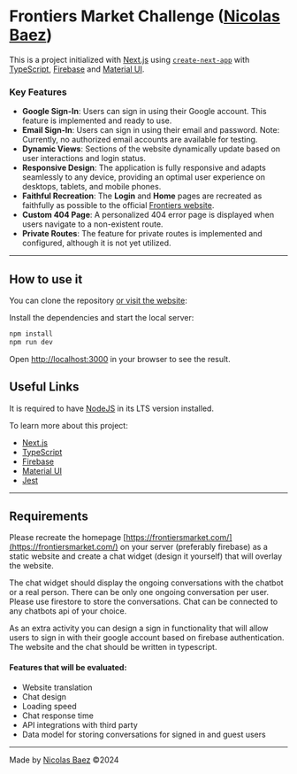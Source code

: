 # Frontiers Market Challenge ([Nicolas Baez](https://github.com/nicobxez))

This is a project initialized with [Next.js](https://nextjs.org/docs)
using [`create-next-app`](https://github.com/vercel/next.js/tree/canary/packages/create-next-app)
with [TypeScript](https://www.typescriptlang.org/), [Firebase](https://firebase.google.com/) and [Material UI](https://mui.com/material-ui/getting-started/).

### Key Features

- **Google Sign-In**: Users can sign in using their Google account. This feature is implemented and ready to use.
- **Email Sign-In**: Users can sign in using their email and password. Note: Currently, no authorized email accounts are available for testing.
- **Dynamic Views**: Sections of the website dynamically update based on user interactions and login status.
- **Responsive Design**: The application is fully responsive and adapts seamlessly to any device, providing an optimal user experience on desktops, tablets, and mobile phones.
- **Faithful Recreation**: The **Login** and **Home** pages are recreated as faithfully as possible to the official [Frontiers website](https://frontiersmarket.com/).
- **Custom 404 Page**: A personalized 404 error page is displayed when users navigate to a non-existent route.
- **Private Routes**: The feature for private routes is implemented and configured, although it is not yet utilized.

---

## How to use it

You can clone the repository [or visit the website](https://frontiers-market-challenge.vercel.app/):

Install the dependencies and start the local server:

```bash
npm install
npm run dev
```

Open [http://localhost:3000](http://localhost:3000) in your browser to see the result.

## Useful Links

It is required to have [NodeJS](https://nodejs.org/es) in its LTS version installed.

To learn more about this project:

- [Next.js](https://nextjs.org/docs)
- [TypeScript](https://www.typescriptlang.org/)
- [Firebase](https://firebase.google.com/)
- [Material UI](https://mui.com/material-ui/getting-started/)
- [Jest](https://jestjs.io/)

---

## Requirements

Please recreate the homepage [https://frontiersmarket.com/](https://frontiersmarket.com/) on your server (preferably firebase) as a static website and create a chat widget (design it yourself) that will overlay the website.

The chat widget should display the ongoing conversations with the chatbot or a real person. There can be only one ongoing conversation per user. Please use firestore to store the conversations. Chat can be connected to any chatbots api of your choice.

As an extra activity you can design a sign in functionality that will allow users to sign in with their google account based on firebase authentication.
The website and the chat should be written in typescript.

#### Features that will be evaluated:

- Website translation
- Chat design
- Loading speed
- Chat response time
- API integrations with third party
- Data model for storing conversations for signed in and guest users

---

Made by [Nicolas Baez](https://github.com/nicobxez) ©2024
